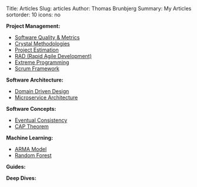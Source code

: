 Title: Articles
Slug: articles
Author: Thomas Brunbjerg
Summary: My Articles
sortorder: 10
icons: no

 **Project Management:**

* [Software Quality & Metrics]({filename}/articles/quality_metrics.md)
* [Crystal Methodologies]({filename}/articles/crystal_methodologies.md)
* [Project Estimation]({filename}/articles/estimating_projects.md)
* [RAD (Rapid Agile Development)]({filename}/articles/rapid_agile_development.md)
* [Extreme Programming]({filename}/articles/extremeprogramming.md)
* [Scrum Framework]({filename}/articles/scrum.md)

 **Software Architecture:**

* [Domain Driven Design]({filename}/articles/domain_driven_design.md)
* [Microservice Architecture]({filename}/articles/microservice_architecture.md)

**Software Concepts:**

* [Eventual Consistency]({filename}/articles/eventual_consistency.md)
* [CAP Theorem]({filename}/articles/cap_theorem.md)

**Machine Learning:**

* [ARMA Model]({filename}/articles/arma.md)
* [Random Forest]({filename}/articles/randomForest.md)

**Guides:**

**Deep Dives:**

